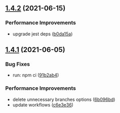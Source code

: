 ## [1.4.2](https://github.com/molvqingtai/event-hub/compare/v1.4.1...v1.4.2) (2021-06-15)


### Performance Improvements

* upgrade jest deps ([b0da15a](https://github.com/molvqingtai/event-hub/commit/b0da15ac2779a53ca1c9ab8c9a59af3fe0505611))

## [1.4.1](https://github.com/molvqingtai/event-hub/compare/v1.4.0...v1.4.1) (2021-06-05)


### Bug Fixes

* run: npm ci ([91b2ab4](https://github.com/molvqingtai/event-hub/commit/91b2ab4dc1708742ea8f446102ff7f02edee03c7))


### Performance Improvements

* delete unnecessary branches options ([6b096bd](https://github.com/molvqingtai/event-hub/commit/6b096bd8bdd392bbccdd5e39bf1c19d62e479a89))
* update workflows ([c6e3e36](https://github.com/molvqingtai/event-hub/commit/c6e3e3644929e33aad3e49c95857074e86d9dc9b))
